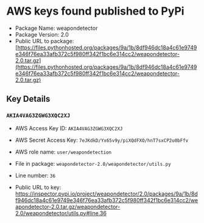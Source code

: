 # AWS keys found published to PyPi

* Package Name: weapondetector
* Package Version: 2.0
* Public URL to package: [https://files.pythonhosted.org/packages/9a/1b/8df946dc18a4c61e9749e346f76ea33afb372c5f980ff342f1bc6e314cc2/weapondetector-2.0.tar.gz](https://files.pythonhosted.org/packages/9a/1b/8df946dc18a4c61e9749e346f76ea33afb372c5f980ff342f1bc6e314cc2/weapondetector-2.0.tar.gz)

## Key Details

### `AKIA4VAG3ZGWG3XQC2XJ`

* AWS Access Key ID: `AKIA4VAG3ZGWG3XQC2XJ`
* AWS Secret Access Key: `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` 
* AWS role name: `user/weapondetection`
* File in package: `weapondetector-2.0/weapondetector/utils.py`
* Line number: `36`

* Public URL to key: https://inspector.pypi.io/project/weapondetector/2.0/packages/9a/1b/8df946dc18a4c61e9749e346f76ea33afb372c5f980ff342f1bc6e314cc2/weapondetector-2.0.tar.gz/weapondetector-2.0/weapondetector/utils.py#line.36


